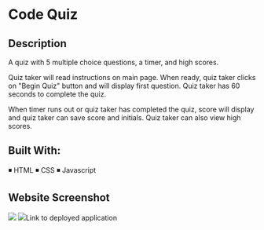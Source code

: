 # Code Quiz

## Description
A quiz with 5 multiple choice questions, a timer, and high scores.

Quiz taker will read instructions on main page. When ready, quiz taker clicks on "Begin Quiz" button
and will display first question. Quiz taker has 60 seconds to complete the quiz.

When timer runs out or quiz taker has completed the quiz, score will display and quiz taker can save score
and initials. Quiz taker can also view high scores.

## Built With:
◾ HTML
◾ CSS
◾ Javascript

## Website Screenshot
<img src = "main-page.PNG">
<img src = "question-display.PNG>

## Link to deployed application
<!-- update soon -->